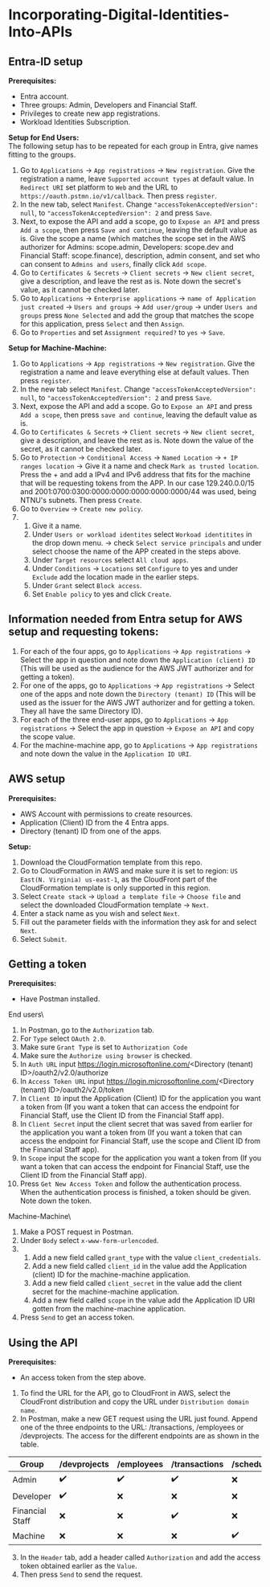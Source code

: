 # Incorporating-Digital-Identities-Into-APIs

## Entra-ID setup
**Prerequisites:**
- Entra account.
- Three groups: Admin, Developers and Financial Staff.
- Privileges to create new app registrations.
- Workload Identities Subscription.

**Setup for End Users:** \
The following setup has to be repeated for each group in Entra, give names fitting to the groups.
1. Go to `Applications` -> `App registrations` -> `New registration`. Give the registration a name, leave `Supported account types` at default value. In `Redirect URI` set platform to `Web` and the URL to `https://oauth.pstmn.io/v1/callback`. Then press `register`.
2. In the new tab, select `Manifest`. Change `"accessTokenAcceptedVersion": null`, to `"accessTokenAcceptedVersion": 2` and press `Save`.
4. Next, to expose the API and add a scope, go to `Expose an API` and press `Add a scope`, then press `Save and continue`, leaving the default value as is. Give the scope a name (which matches the scope set in the AWS authorizer for Admins: scope.admin, Developers: scope.dev and Financial Staff: scope.finance), description, admin consent, and set who can consent to `Admins and users`, finally click `Add scope`.
6. Go to `Certificates & Secrets` -> `Client secrets` -> `New client secret`, give a description, and leave the rest as is. Note down the secret's value, as it cannot be checked later.
7. Go to `Applications` -> `Enterprise applications` -> `name of Application just created` -> `Users and groups` -> `Add user/group` -> under `Users and groups` press `None Selected` and add the group that matches the scope for this application, press `Select` and then `Assign`.
8. Go to `Properties` and set `Assignment required?` to `yes` -> `Save`.

**Setup for Machine-Machine:** 
1. Go to `Applications` -> `App registrations` -> `New registration`. Give the registration a name and leave everything else at default values. Then press `register`.
2. In the new tab select `Manifest`. Change `"accessTokenAcceptedVersion": null`, to `"accessTokenAcceptedVersion": 2` and press `Save`.
3. Next, expose the API and add a scope. Go to `Expose an API` and press `Add a scope`, then press `save and continue`, leaving the default value as is.
4. Go to `Certificates & Secrets` -> `Client secrets` -> `New client secret`, give a description, and leave the rest as is. Note down the value of the secret, as it cannot be checked later.
5. Go to `Protection` -> `Conditional Access` -> `Named Location` -> `+ IP ranges location` -> Give it a name and check `Mark as trusted location`. Press the + and add a IPv4 and IPv6 address that fits for the machine that will be requesting tokens from the APP. In our case 129.240.0.0/15 and 2001:0700:0300:0000:0000:0000:0000:0000/44 was used, being NTNU's subnets. Then press `Create`.
6. Go to `Overview` -> `Create new policy`.
7. 1. Give it a name.
   2. Under `Users or workload identites` select `Workoad identitites` in the drop down menu. -> check `Select service principals` and under select choose the name of the APP created in the steps above.
   3. Under `Target resources` select `All cloud apps`.
   4. Under `Conditions` -> `Locations` set `Configure` to yes and under `Exclude` add the location made in the earlier steps.
   5. Under `Grant` select `Block access`.
   6. Set `Enable policy` to yes and click `Create`.

## Information needed from Entra setup for AWS setup and requesting tokens:
1. For each of the four apps, go to `Applications` -> `App registrations` -> Select the app in question and note down the `Application (client) ID` (This will be used as the audience for the AWS JWT authorizer and for getting a token).
2. For one of the apps, go to `Applications` -> `App registrations` -> Select one of the apps and note down the  `Directory (tenant) ID` (This will be used as the issuer for the AWS JWT authorizer and for getting a token. They all have the same Directory ID).
3. For each of the three end-user apps, go to `Applications` -> `App registrations` -> Select the app in question -> `Expose an API` and copy the scope value.
4. For the machine-machine app, go to `Applications` -> `App registrations` and note down the value in the `Application ID URI`.

## AWS setup
**Prerequisites:**
-  AWS Account with permissions to create resources.
-  Application (Client) ID from the 4 Entra apps.
-  Directory (tenant) ID from one of the apps.

**Setup:**
1. Download the CloudFormation template from this repo.
3. Go to CloudFormation in AWS and make sure it is set to  region: `US East(N. Virginia) us-east-1`, as the CloudFront part of the CloudFormation template is only supported in this region.
4. Select `Create stack` -> `Upload a template file` -> `Choose file` and select the downloaded CloudFormation template -> `Next`.
5. Enter a stack name as you wish and select `Next`.
6. Fill out the parameter fields with the information they ask for and select `Next`.
7. Select `Submit`.

## Getting a token
**Prerequisites:**
- Have Postman installed.

End users\
1. In Postman, go to the `Authorization` tab.
2. For `Type` select `OAuth 2.0`.
3. Make sure `Grant Type` is set to `Authorization Code`
4. Make sure the `Authorize using browser` is checked.
5. In `Auth URL` input https://login.microsoftonline.com/<Directory (tenant) ID>/oauth2/v2.0/authorize
6. In `Access Token URL` input https://login.microsoftonline.com/<Directory (tenant) ID>/oauth2/v2.0/token
7. In `Client ID` input the Application (Client) ID for the application you want a token from (If you want a token that can access the endpoint for Financial Staff, use the Client ID from the Financial Staff app).
8. In `Client Secret` input the client secret that was saved from earlier for the application you want a token from (If you want a token that can access the endpoint for Financial Staff, use the scope and Client ID from the Financial Staff app).
9. In `Scope` input the scope for the application you want a token from (If you want a token that can access the endpoint for Financial Staff, use the Client ID from the Financial Staff app).
10. Press `Get New Access Token` and follow the authentication process. When the authentication process is finished, a token should be given. Note down the token.

Machine-Machine\
1. Make a POST request in Postman.
2. Under `Body` select `x-www-form-urlencoded`.
3. 1. Add a new field called `grant_type` with the value `client_credentials`.
   2. Add a new field called `client_id` in the value add the Application (client) ID for the machine-machine application.
   3. Add a new field called `client_secret` in the value add the client secret for the machine-machine application.
   4. Add a new field called `scope` in the value add the Application ID URI gotten from the machine-machine application.
4. Press `Send` to get an access token. 

## Using the API
**Prerequisites:**
- An access token from the step above.

1. To find the URL for the API, go to CloudFront in AWS, select the CloudFront distribution and copy the URL under `Distribution domain name`.
2. In Postman, make a new GET request using the URL just found. Append one of the three endpoints to the URL: /transactions, /employees or /devprojects. The access for the different endpoints are as shown in the table.

| Group            | /devprojects        | /employees          | /transactions       | /schedule           |
|------------------|---------------------|---------------------|---------------------|---------------------|
| Admin            | :heavy_check_mark:  | :heavy_check_mark:  | :heavy_check_mark:  | :x: 
| Developer        | :heavy_check_mark:  | :x:                 | :x:                 | :x: 
| Financial Staff  | :x:                 | :x:                 | :heavy_check_mark:  | :x: 
| Machine          | :x:                 | :x:                 | :x:                 | :heavy_check_mark:  

3.  In the `Header` tab, add a header called `Authorization` and add the access token obtained earlier as the `Value`.
4.  Then press `Send` to send the request.
